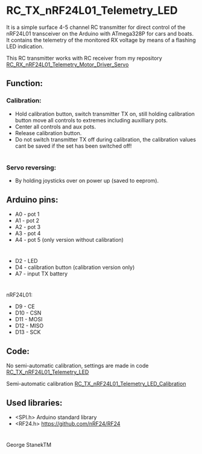 # RC_TX_nRF24L01_Telemetry_LED
It is a simple surface 4-5 channel RC transmitter for direct control of the nRF24L01 transceiver on the Arduino with ATmega328P for cars and boats.
It contains the telemetry of the monitored RX voltage by means of a flashing LED indication.

This RC transmitter works with RC receiver from my repository [RC_RX_nRF24L01_Telemetry_Motor_Driver_Servo](https://github.com/stanekTM/RC_RX_nRF24L01_Telemetry_Motor_Driver_Servo)

## Function:
### Calibration:
* Hold calibration button, switch transmitter TX on, still holding calibration button move all controls to extremes including auxilliary pots.
* Center all controls and aux pots.
* Release calibration button.
* Do not switch transmitter TX off during calibration, the calibration values cant be saved if the set has been switched off!
#
### Servo reversing:
* By holding joysticks over on power up (saved to eeprom).

## Arduino pins:
* A0 - pot 1
* A1 - pot 2
* A2 - pot 3
* A3 - pot 4
* A4 - pot 5 (only version without calibration)
# 
* D2 - LED
* D4 - calibration button (calibration version only)
* A7 - input TX battery
#
nRF24L01:
* D9  - CE
* D10 - CSN
* D11 - MOSI
* D12 - MISO
* D13 - SCK

## Code:
No semi-automatic calibration, settings are made in code
[RC_TX_nRF24L01_Telemetry_LED](https://github.com/stanekTM/RC_TX_nRF24L01_Telemetry_LED/blob/master/RC_TX_nRF24L01_Telemetry_LED/RC_TX_nRF24L01_Telemetry_LED.ino)

Semi-automatic calibration
[RC_TX_nRF24L01_Telemetry_LED_Calibration](https://github.com/stanekTM/RC_TX_nRF24L01_Telemetry_LED/blob/master/RC_TX_nRF24L01_Telemetry_LED_Calibration/RC_TX_nRF24L01_Telemetry_LED_Calibration.ino)

## Used libraries:
* <SPI.h>  Arduino standard library
* <RF24.h> https://github.com/nRF24/RF24
#
George StanekTM
